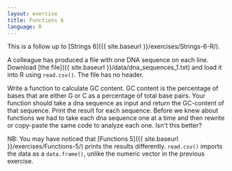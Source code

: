 ```yaml
---
layout: exercise
title: Functions 6
language: R
---
```


This is a follow up to [Strings 6]({{ site.baseurl }}/exercises/Strings-6-R/).

A colleague has produced a file with one DNA sequence on each line. Download
[the file]({{ site.baseurl }}/data/dna_sequences_1.txt) and load it into R using
`read.csv()`. The file has no header.

Write a function to calculate GC content. GC content is the percentage of bases 
that are either G or C as a percentage of total base pairs. Your function should 
take a dna sequence as input and return the GC-content of that sequence. Print 
the result for each sequence. Before we knew about functions we had to take each 
dna sequence one at a time and then rewrite or copy-paste the same code to 
analyze each one. Isn't this better?

NB: You may have noticed that [Functions 5]({{ site.baseurl }}/exercises/Functions-5/) prints the results differently. `read.csv()` imports the data as a `data.frame()`, unlike the numeric vector in the previous exercise.
